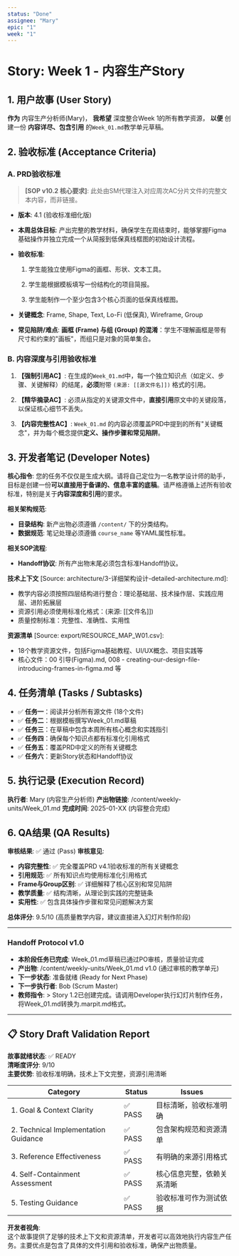 ```yaml
---
status: "Done"
assignee: "Mary"
epic: "1"
week: "1"
---
```


# Story: Week 1 - 内容生产Story

## 1. 用户故事 (User Story)

**作为** 内容生产分析师(Mary)，
**我希望** 深度整合Week 1的所有教学资源，
**以便** 创建一份 **内容详尽、包含引用** 的`Week_01.md`教学单元草稿。

## 2. 验收标准 (Acceptance Criteria)

### A. PRD验收标准

> **[SOP v10.2 核心要求]**: 此处由SM代理注入对应周次AC分片文件的完整文本内容，而非链接。

- **版本**: 4.1 (验收标准细化版)
- **本周总体目标**: 产出完整的教学材料，确保学生在周结束时，能够掌握Figma基础操作并独立完成一个从简报到低保真线框图的初始设计流程。
- **验收标准**:
    1. 学生能独立使用Figma的画框、形状、文本工具。

    2. 学生能根据模板填写一份结构化的项目简报。

    3. 学生能制作一个至少包含3个核心页面的低保真线框图。

- **关键概念**: Frame, Shape, Text, Lo-Fi (低保真), Wireframe, Group

- **常见陷阱/难点**: **画框 (Frame) 与组 (Group) 的混淆**：学生不理解画框是带有尺寸和约束的"画板"，而组只是对象的简单集合。

### B. 内容深度与引用验收标准

1. **【强制引用AC】**: 在生成的`Week_01.md`中，每一个独立知识点（如定义、步骤、关键解释）的结尾，**必须**附带 `(来源: [[源文件名]])` 格式的引用。

2. **【精华摘录AC】**: 必须从指定的关键源文件中，**直接引用**原文中的关键段落，以保证核心细节不丢失。

3. **【内容完整性AC】**: `Week_01.md` 的内容必须覆盖PRD中提到的所有"关键概念"，并为每个概念提供**定义、操作步骤和常见陷阱**。

## 3. 开发者笔记 (Developer Notes)

**核心指令**: 您的任务不仅仅是生成大纲。请将自己定位为一名教学设计师的助手，目标是创建一份**可以直接用于备课的、信息丰富的底稿**。请严格遵循上述所有验收标准，特别是关于**内容深度和引用**的要求。

**相关架构规范**:
- **目录结构**: 新产出物必须遵循 `/content/` 下的分类结构。
- **数据规范**: 笔记处理必须遵循 `course_name` 等YAML属性标准。

**相关SOP流程**:
- **Handoff协议**: 所有产出物末尾必须包含标准Handoff协议。

**技术上下文** [Source: architecture/3-详细架构设计-detailed-architecture.md]:
- 教学内容必须按照四层结构进行整合：理论基础层、技术操作层、实践应用层、进阶拓展层
- 资源引用必须使用标准化格式：(来源: [[文件名]])
- 质量控制标准：完整性、准确性、实用性

**资源清单** [Source: export/RESOURCE_MAP_W01.csv]:
- 18个教学资源文件，包括Figma基础教程、UI/UX概念、项目实践等
- 核心文件：00 引导(Figma).md, 008 - creating-our-design-file-introducing-frames-in-figma.md 等

## 4. 任务清单 (Tasks / Subtasks)

- ✅ **任务一**：阅读并分析所有源文件 (18个文件)
- ✅ **任务二**：根据模板撰写Week_01.md草稿
- ✅ **任务三**：在草稿中包含本周所有核心概念和实践指引
- ✅ **任务四**：确保每个知识点都有标准化引用格式
- ✅ **任务五**：覆盖PRD中定义的所有关键概念
- ✅ **任务六**：更新Story状态和Handoff协议

## 5. 执行记录 (Execution Record)

**执行者**: Mary (内容生产分析师)
**产出物链接**: /content/weekly-units/Week_01.md
**完成时间**: 2025-01-XX (内容整合完成)

## 6. QA结果 (QA Results)

**审核结果**: ✅ 通过 (Pass)
**审核意见**:
- **内容完整性**: ✅ 完全覆盖PRD v4.1验收标准的所有关键概念
- **引用规范**: ✅ 所有知识点均使用标准化引用格式
- **Frame与Group区别**: ✅ 详细解释了核心区别和常见陷阱
- **教学质量**: ✅ 结构清晰，从理论到实践的完整链条
- **实用性**: ✅ 包含具体操作步骤和常见问题解决方案

**总体评分**: 9.5/10 (高质量教学内容，建议直接进入幻灯片制作阶段)

---

### Handoff Protocol v1.0

- **本阶段任务已完成**: Week_01.md草稿已通过PO审核，质量验证完成
- **产出物**: /content/weekly-units/Week_01.md v1.0 (通过审核的教学单元)
- **下一步状态**: 准备就绪 (Ready for Next Phase)
- **下一步执行者**: Bob (Scrum Master)
- **教师指令**: > Story 1.2已创建完成。请调用Developer执行幻灯片制作任务，将Week_01.md转换为.marpit.md格式。

---

## 📋 Story Draft Validation Report

**故事就绪状态**: ✅ READY  
**清晰度评分**: 9/10  
**主要优势**: 验收标准明确，技术上下文完整，资源引用清晰

| Category                             | Status | Issues |
| ------------------------------------ | ------ | ------ |
| 1. Goal & Context Clarity            | ✅ PASS | 目标清晰，验收标准明确 |
| 2. Technical Implementation Guidance | ✅ PASS | 包含架构规范和资源清单 |
| 3. Reference Effectiveness           | ✅ PASS | 有明确的来源引用格式 |
| 4. Self-Containment Assessment       | ✅ PASS | 核心信息完整，依赖关系清晰 |
| 5. Testing Guidance                  | ✅ PASS | 验收标准可作为测试依据 |

**开发者视角**:  
这个故事提供了足够的技术上下文和资源清单，开发者可以高效地执行内容生产任务。主要优点是包含了具体的文件引用和验收标准，确保产出物质量。